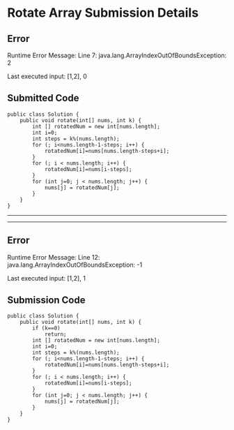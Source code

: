 # Rotate Array Submission Details
## Error
Runtime Error Message:  Line 7: java.lang.ArrayIndexOutOfBoundsException: 2

Last executed input:    [1,2], 0

## Submitted Code
    public class Solution {
        public void rotate(int[] nums, int k) {
            int [] rotatedNum = new int[nums.length];
            int i=0;
            int steps = k%(nums.length);
            for (; i<nums.length-1-steps; i++) {
                rotatedNum[i]=nums[nums.length-steps+i];
            }
            for (; i < nums.length; i++) {
                rotatedNum[i]=nums[i-steps];
            }
            for (int j=0; j < nums.length; j++) {
                nums[j] = rotatedNum[j];
            }
        }
    }
    
----------------------------------------------
----------------------------------------------

## Error 
Runtime Error Message:  Line 12: java.lang.ArrayIndexOutOfBoundsException: -1

Last executed input:    [1,2], 1

## Submission Code 
    public class Solution {
        public void rotate(int[] nums, int k) {
            if (k==0)
                return;
            int [] rotatedNum = new int[nums.length];
            int i=0;
            int steps = k%(nums.length);
            for (; i<nums.length-1-steps; i++) {
                rotatedNum[i]=nums[nums.length-steps+i];
            }
            for (; i < nums.length; i++) {
                rotatedNum[i]=nums[i-steps];
            }
            for (int j=0; j < nums.length; j++) {
                nums[j] = rotatedNum[j];
            }
        }
    }

